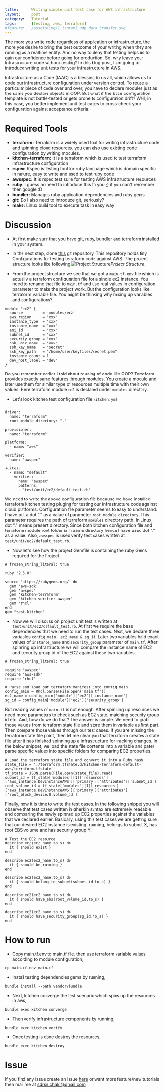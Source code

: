 ```yaml
---
title:      Writing simple unit test case for AWS infrastructure
layout:     post
category:   Tutorial
tags: 	    [testing, aws, terraform]
#feature:   /assets/img/1_tsunami_udp_data_transfer.svg
---
```

The more you write code regardless of application or infrastructure, the more you desire to bring the best outcome of your writing when they are running as a realtime entity. And no way to deny that testing helps us to gain our confidence before going for production. So, why leave your infrastructure code without testing? In this blog post, I am going to introduce writing unit tests for your infrastructure in AWS.
<!--more-->

Infrastructure as a Code (IAAC) is a blessing to us all, which allows us to code our infrastructure configuration under version control. To reuse a particular piece of code over and over, you have to declare modules just as the same you declare objects in OOP. But what if the base configuration template is not battle-tested or gets prone to configuration drift?  Well, in this case, you better implement unit test cases to cross-check your configuration against acceptance criteria.


# Required Tools

* __terraform:__ Terraform is a widely used tool for writing infrastructure code and spinning cloud resources. you can also use existing code configuration by writing modules.
* __kitchen-terraform:__  It is a terraform which is used to test terraform infrastructure configuration
* __rspec:__ Rspec is testing tool for ruby language which is domain specific in nature, easy to write and used to test ruby code
* __awsspec:__ It is rspec test suite for testing AWS infrastructure resources
* __ruby:__ I guess no need to introduce this to you ;) if you can't remember then google :D
* __bundler:__ Manages ruby application dependencies and ruby gems
* __git:__ Do I also need to introduce git, seriously?
* __make:__ Linux build tool to execute task in easy way


# Discussion

* At first make sure that you have git, ruby, bundler and terraform installed in your system.

* In the next step, clone [this](https://github.com/shudarshon/terraform-aws-unit-test) git repository. This repository holds tiny Configurations for testing terraform code against AWS. The project structure looks like following ![Project Structure](/assets/img/2019-08-09.png)*Project Structure*.

* From the project structure we see that we got a `main.tf.env` file which is actually a terraform configuration file for a single ec2 instance. You need to rename that file to `main.tf` and use real values in configuration parameter to make the project work. But the configuration looks like terraform variable file. You might be thinking why mixing up variables and configurations?

```
module "ec2" {
  source         = "modules/ec2"
  aws_region     = "xxx"
  instance_type  = "xxx"
  instance_name  = "xxx"
  ami_id         = "xxx"
  subnet_id      = "xxx"
  security_group = "xxx"
  ssh_user_name  = "xxx"
  ssh_key_name   = "secret"
  ssh_key_path   = "/home/user/keyfiles/secret.pem"
  instance_count = 1
  dev_host_label = "dev"
}
```

Do you remember earlier I told about reusing of code like OOP? Terraform provides exactly same features through modules. You create a module and later use them for similar type of resources multiple time with their own values. Here terraform module `ec2` is declared under `modules` directory.

* Let's look kitchen test configuration file `kitchen.yml`

```
---
driver:
  name: "terraform"
  root_module_directory: "."

provisioner:
  name: "terraform"

platforms:
  - name: "aws"

verifier:
  name: "awspec"

suites:
  - name: "default"
    verifier:
      name: "awspec"
      patterns:
      - "test/unit/ec2/default_test.rb"
```
We need to write the above configuration file because we have installed terraform kitchen testing pluging for testing our infrastructure code against cloud platforms. Configuration file parameter seems to easy to understand. I have put a dot "." as a value of parameter `root_module_directory`. This parameter requires the path of terraform `modules` directory path. In Linux, dot "." means present directory. Since both kitchen configuration file and terraform module root folder is in same directory hence I have used dot "." as a value. Also, `awsspec` is used verify test cases written at `test/unit/ec2/default_test.rb`.

* Now let's see how the project Gemfile is containing the ruby Gems required for the Project

```
# frozen_string_literal: true

ruby '2.6.0'

source 'https://rubygems.org/' do
  gem 'aws-sdk'
  gem 'awspec'
  gem 'kitchen-terraform'
  gem 'kitchen-verifier-awspec'
  gem 'rhcl'
end
gem "test-kitchen"
```

* Now we will discuss on project unit test is written at `test/unit/ec2/default_test.rb`. At first we require the base dependencies that we need to run the test cases. Next, we declare
three variables `config_main, ec2_name & sg_id`. Later two variables hold exact values of  `instance_name` and `security_group` parameter of `main.tf`. After spinning up infrastructure we will compare the instance name of EC2 and security group id of the EC2 against these two variables.

```
# frozen_string_literal: true

require 'awspec'
require 'aws-sdk'
require 'rhcl'

# Parse and load our terraform manifest into config_main
config_main = Rhcl.parse(File.open('main.tf'))
ec2_name = config_main['module']['ec2']['instance_name']
sg_id = config_main['module']['ec2']['security_group']
```

But reading values of `main.tf` is not enough. After spinning up resources we need more parameters to check such as EC2 state, matching security group id etc. And, how do we do that? The answer is simple. We need to grab those values from terraform state file and store them in variable as first part. Then compare those values through our test cases. If you are missing the terraform state file point, then let me clear you that terraform creates a state file after it has finished spinning up a infrastructure for tracking changes. In the below snippet, we load the state file contents into a variable and pater parse specific values into specific folders for comparing EC2 properties.

```
# Load the terraform state file and convert it into a Ruby hash
state_file = './terraform.tfstate.d/kitchen-terraform-default-aws/terraform.tfstate'
tf_state = JSON.parse(File.open(state_file).read)
subnet_id = tf_state['modules'][1]['resources']['aws_instance.DevInstanceAWS']['primary']['attributes']['subnet_id']
root_volume_id = tf_state['modules'][1]['resources']['aws_instance.DevInstanceAWS']['primary']['attributes']['root_block_device.0.volume_id']
```

Finally, now it is time to write the test cases. In the following snippet you will observe that test cases written in gherkin syntax are extremely readable and comparing the newly spinned up EC2 properties against the variables that we declared earlier. Basically, using this test cases we are getting sure that our desired EC2 instance is existing, running, belongs to subnet X, has root EBS volume and has security group Y.

```
# Test the EC2 resource
describe ec2(ec2_name.to_s) do
  it { should exist }
end

describe ec2(ec2_name.to_s) do
  it { should be_running }
end

describe ec2(ec2_name.to_s) do
  it { should belong_to_subnet(subnet_id.to_s) }
end

describe ec2(ec2_name.to_s) do
  it { should have_ebs(root_volume_id.to_s) }
end

describe ec2(ec2_name.to_s) do
  it { should have_security_group(sg_id.to_s) }
end
```


# How to run

* Copy main.tf.env to main.tf file. then use terraform variable values according to module configuration,

 `cp main.tf.env main.tf`

* Install testing dependencies gems by running,

 `bundle install --path vendor/bundle`

* Next, kitchen converge the test scenario which spins up the resources in aws,

 `bundle exec kitchen converge`

* Then verify infrastructure components by running,

 `bundle exec kitchen verify`

* Once testing is done destroy the resources,

 `bundle exec kitchen destroy`


# Issue

If you find any issue create an issue [here](https://github.com/shudarshon/terraform-aws-unit-test) or want more feature/new tutorials then mail me at sdrsn.chaki@gmail.com
